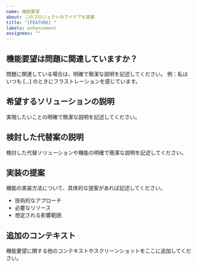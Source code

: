 ```yaml
---
name: 機能要望
about: このプロジェクトのアイデアを提案
title: "[FEATURE] "
labels: enhancement
assignees: ""
---
```


## 機能要望は問題に関連していますか？

問題に関連している場合は、明確で簡潔な説明を記述してください。
例：私はいつも [...] のときにフラストレーションを感じています。

## 希望するソリューションの説明

実現したいことの明確で簡潔な説明を記述してください。

## 検討した代替案の説明

検討した代替ソリューションや機能の明確で簡潔な説明を記述してください。

## 実装の提案

機能の実装方法について、具体的な提案があれば記述してください。

- 技術的なアプローチ
- 必要なリソース
- 想定される影響範囲

## 追加のコンテキスト

機能要望に関する他のコンテキストやスクリーンショットをここに追加してください。
